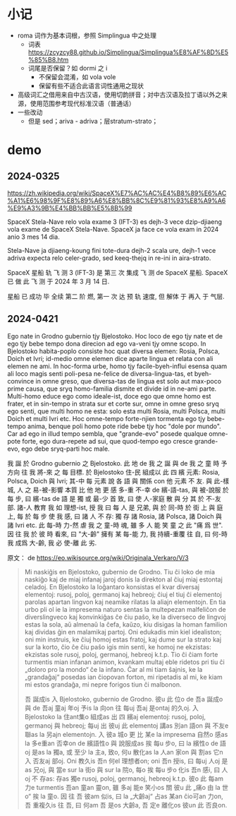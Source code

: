 
# 小记

- roma 词作为基本词根，参照 Simplingua 中之处理
    - 词表 https://zcyzcy88.github.io/Simplingua/Simplingua%E8%AF%8D%E5%85%B8.htm
    - 词尾是否保留？如 dormi 之 i
        - 不保留会混淆，如 vola vole
        - 保留有些不适合此语言词性通用之现状
- 高级词汇之借用来自中古汉语，使用切韵拼音；对中古汉语及拉丁语以外之来源，使用范围参考现代标准汉语（普通话）
- 一些改动
    - 但是 sed；ariva - adriva；层stratum-strato；

# demo

## 2024-0325

https://zh.wikipedia.org/wiki/SpaceX%E7%AC%AC%E4%B8%89%E6%AC%A1%E6%98%9F%E8%89%A6%E8%BB%8C%E9%81%93%E8%A9%A6%E9%A3%9B%E4%BB%BB%E5%8B%99

SpaceX Stela-Nave relo vola exame 3 (IFT-3) es dejh-3 vece dzip-djiaeng vola exame de SpaceX Stela-Nave. SpaceX ja face ce vola exam in 2024 anio 3 mes 14 dia.

Stela-Nave ja djiaeng-koung fini tote-dura dejh-2 scala ure, dejh-1 vece adriva expecta relo celer-grado, sed keeq-thejq in re-ini in aira-strato.

SpaceX 星船 轨 飞 测 3 (IFT-3) 是 第三 次 集成 飞 测 de SpaceX 星船. SpaceX 已 做 此 飞 测 于 2024 年 3 月 14 日.

星船 已 成功 毕 全续 第二 阶 燃, 第一 次 达 预 轨 速度, 但 解体 于 再入 于 气层.

## 2024-0421

Ego nate in Grodno gubernio tjy Bjelostoko. Hoc loco de ego tjy nate et de ego tjy bebe tempo dona direcion ad ego va-veni tjy omne scopo. In Bjelostoko habita-poplo consiste hoc quat diversa elemen: Rosia, Polsca, Doich et Ivri; id-medio omne elemen dice aparte lingua et relata con ali elemen ne ami. In hoc-forma urbe, homo tjy facile-byeh-influi esensa quam ali​ loco magis senti poli-pesa ne-felice de diversa-lingua-tas, et byeh-convince in omne greso, que diversa-tas de lingua est solo aut max-poco prime causa, que sryq homo-familia dismite et divide id in ne-ami parte. Multi-homo educe ego como ideale-ist, doce ego que omne homo est frater, et in sin-tempo in strata sur et corte sur, omne in omne greso sryq ego senti, que multi homo ne esta: solo esta multi Rosia, multi Polsca, multi Doich et multi Ivri etc. Hoc omne-tempo forte-njien tormenta ego tjy bebe-tempo anima, benque poli homo pote ride bebe tjy hoc "dole por mundo". Car ad ego in illud tempo sembla, que "grande-evo" posede qualque omne-pote forte, ego dura-repete ad sui, que quod-tempo ego cresce grande-evo, ego debe sryq-parti hoc male.

我 誕 於 Grodno gubernio 之 Bjelostoko. 此 地 de 我 之 誕 與 de 我 之 童 時 予 方向 往 我 將-來 之 每 目標. 於 Bjelostoko 住-民 組成以 此 四 繽 元素: Rosia, Polsca, Doich 與 Ivri; 其-中 每 元素 說 各 語 與 關係 con 他 元素 不 友. 與 此-樣 城, 人 之 易-被-影響 本質 比 他 地 更 感 多-重 不-幸 de 繽-語-tas, 與 被-說服 於 每 步, 曰 繽-tas de 語 是 獨 或 最-少 首 致, 曰 使 人-家庭 散 與 分 其 於 不-友 部. 諸-人 教育 我 如 理想-ist, 授 我 曰 每 人 是 兄弟, 與 於 同-時 於 街 上 與 庭 上, 每 於 每 步 使 我 感, 曰 諸 人 不 存: 獨 存 諸 Rosia, 諸 Polsca, 諸 Doich 與 諸 Ivri etc. 此 每-時 力-然 虐 我 之 童-時 魂, 雖 多 人 能 笑 童 之 此 "痛 爲 世". 因 往 我 於 彼 時 看來, 曰 "大-齡" 擁有 某 每-能 力, 我 持續-重覆 往 自, 曰 何-時 我 成爲 大-齡, 我 必 使-離 此 劣.

原文： de https://eo.wikisource.org/wiki/Originala_Verkaro/V/3

> Mi naskiĝis en Bjelostoko, gubernio de Grodno. Tiu ĉi loko de mia naskiĝo kaj de miaj infanaj jaroj donis la direkton al ĉiuj miaj estontaj celadoj. En Bjelostoko la loĝantaro konsistas el kvar diversaj elementoj: rusoj, poloj, germanoj kaj hebreoj; ĉiuj el tiuj ĉi elementoj parolas apartan lingvon kaj neamike rilatas la aliajn elementojn. En tia urbo pli ol ie la impresema naturo sentas la multepezan malfeliĉon de diverslingveco kaj konvinkiĝas ĉe ĉiu paŝo, ke la diverseco de lingvoj estas la sola, aŭ almenaŭ la ĉefa, kaŭzo, kiu disigas la homan familion kaj dividas ĝin en malamikaj partoj. Oni edukadis min kiel idealiston; oni min instruis, ke ĉiuj homoj estas fratoj, kaj dume sur la strato kaj sur la korto, ĉio ĉe ĉiu paŝo igis min senti, ke homoj ne ekzistas: ekzistas sole rusoj, poloj, germanoj, hebreoj k.t.p. Tio ĉi ĉiam forte turmentis mian infanan animon, kvankam multaj eble ridetos pri tiu ĉi „doloro pro la mondo“ ĉe la infano. Ĉar al mi tiam ŝajnis, ke la „grandaĝaj“ posedas ian ĉiopovan forton, mi ripetadis al mi, ke kiam mi estos grandaĝa, mi nepre forigos tiun ĉi malbonon.
>
> 吾 誕成is 入 Bjelostoko, gubernio de Grodno. 彼u 此 位o de 吾a 誕成o 與 de 吾aj 童aj 年oj 予is la 向on 往 每uj 吾aj 是ontaj 的久oj. 入 Bjelostoko la 住ant集o 組成as 出 四 繽aj elementoj: rusoj, poloj, germanoj 與 hebreoj; 每uj 出 彼uj 此 elementoj 講as 別an 語on 與 不友e 聯as la 另ajn elementojn. 入 彼a 城o 更 比 某e la impresema 自然o 感as la 多e重an 否幸on de 繽語性o 與 說服成as 挨 每u 步o, 曰 la 繽性o de 語oj 是as la 獨a, 或 至少 la 主a, 致o, 何u 散化as la 人an 家on 與 割as 它n 入 否友aj 部oj. Oni 教久is 吾n 何el 理想者on; oni 吾n 授is, 曰 每uj 人oj 是as 兄oj, 與 當e sur la 街o 與 sur la 院o, 每o 挨 每u 步o 化is 吾n 感i, 曰 人oj 不 存as: 存as 獨e rusoj, poloj, germanoj, hebreoj k.t.p. 彼o 此 每am 力e turmentis 吾an 童an 靈on, 雖 多aj 能e 笑小os 關 彼u 此 „痛o 由 la 世o“ 挨 la 童o. 因 往 吾 彼am 似is, 曰 la „大齡aj“ 占as 某an ĉio可an 力on, 吾 重複久is 往 吾, 曰 何am 吾 是os 大齡a, 吾 定e 離化os 彼un 此 否良on.